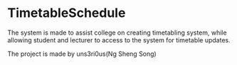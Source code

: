 # TimetableSchedule
The system is made to assist college on creating timetabling system, while allowing student and lecturer to access to the system for timetable updates.

The project is made by uns3ri0us(Ng Sheng Song)
